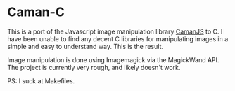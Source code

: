 # Caman-C

This is a port of the Javascript image manipulation library [CamanJS](https://github.com/meltingice/CamanJS) to C. I have been unable to find any decent C libraries for manipulating images in a simple and easy to understand way. This is the result.

Image manipulation is done using Imagemagick via the MagickWand API. The project is currently very rough, and likely doesn't work.

PS: I suck at Makefiles.